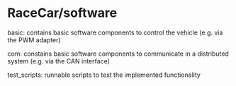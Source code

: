 # RaceCar/software
basic: contains basic software components to control the vehicle (e.g. via the PWM adapter)

com: constains basic software components to communicate in a distributed system (e.g. via the CAN interface)

test_scripts: runnable scripts to test the implemented functionality
